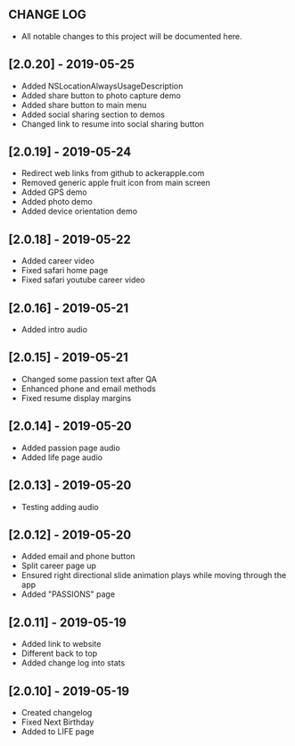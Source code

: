 ## CHANGE LOG
- All notable changes to this project will be documented here.

## [2.0.20] - 2019-05-25
- Added NSLocationAlwaysUsageDescription
- Added share button to photo capture demo
- Added share button to main menu
- Added social sharing section to demos
- Changed link to resume into social sharing button

## [2.0.19] - 2019-05-24
- Redirect web links from github to ackerapple.com
- Removed generic apple fruit icon from main screen
- Added GPS demo
- Added photo demo
- Added device orientation demo

## [2.0.18] - 2019-05-22
- Added career video
- Fixed safari home page
- Fixed safari youtube career video

## [2.0.16] - 2019-05-21
- Added intro audio

## [2.0.15] - 2019-05-21
- Changed some passion text after QA
- Enhanced phone and email methods
- Fixed resume display margins

## [2.0.14] - 2019-05-20
- Added passion page audio
- Added life page audio

## [2.0.13] - 2019-05-20
- Testing adding audio

## [2.0.12] - 2019-05-20
- Added email and phone button
- Split career page up
- Ensured right directional slide animation plays while moving through the app
- Added "PASSIONS" page

## [2.0.11] - 2019-05-19
- Added link to website
- Different back to top
- Added change log into stats

## [2.0.10] - 2019-05-19
- Created changelog
- Fixed Next Birthday 
- Added to LIFE page